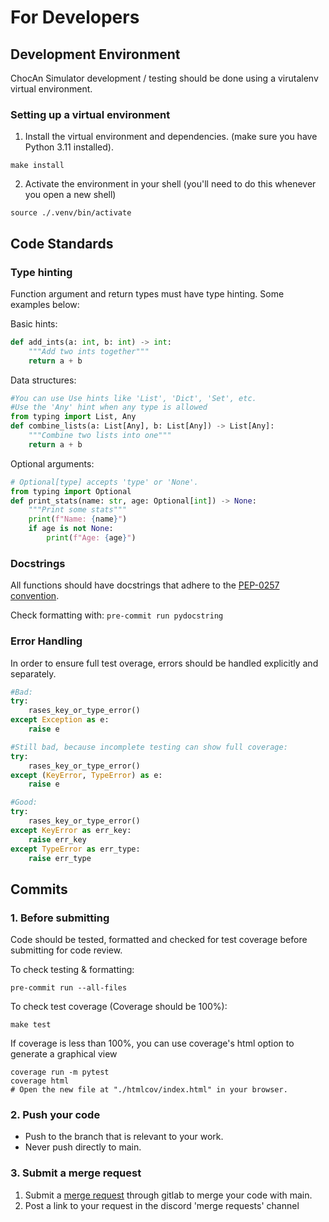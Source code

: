 # For Developers


## Development Environment
ChocAn Simulator development / testing should be done using a virutalenv virtual environment.  
### Setting up a virtual environment

1. Install the virtual environment and dependencies. (make sure you have Python 3.11 installed). 

```
make install
```

2. Activate the environment in your shell (you'll need to do this whenever you open a new shell)

```
source ./.venv/bin/activate
```


## Code Standards

### Type hinting

Function argument and return types must have type hinting. Some examples below:

Basic hints:
```python
def add_ints(a: int, b: int) -> int:
    """Add two ints together"""
    return a + b
```
Data structures:
```python
#You can use Use hints like 'List', 'Dict', 'Set', etc.
#Use the 'Any' hint when any type is allowed
from typing import List, Any
def combine_lists(a: List[Any], b: List[Any]) -> List[Any]:
    """Combine two lists into one"""
    return a + b
```
Optional arguments:
```python
# Optional[type] accepts 'type' or 'None'.
from typing import Optional
def print_stats(name: str, age: Optional[int]) -> None:
    """Print some stats"""
    print(f"Name: {name}")
    if age is not None:
        print(f"Age: {age}")
```

### Docstrings

All functions should have docstrings that adhere to the [PEP-0257 convention](https://peps.python.org/pep-0257/). 

Check formatting with: ```pre-commit run pydocstring```

### Error Handling
In order to ensure full test overage, errors should be handled explicitly and separately. 
```python
#Bad:
try:
    rases_key_or_type_error()
except Exception as e:
    raise e

#Still bad, because incomplete testing can show full coverage:
try:
    rases_key_or_type_error()
except (KeyError, TypeError) as e:
    raise e

#Good:
try:
    rases_key_or_type_error()
except KeyError as err_key:
    raise err_key
except TypeError as err_type:
    raise err_type
```
## Commits

### 1. Before submitting
Code should be tested, formatted and checked for test coverage before submitting for code review.

To check testing & formatting:
```
pre-commit run --all-files
```
To check test coverage (Coverage should be 100%):

```
make test
```
If coverage is less than 100%, you can use coverage's html option to generate
a graphical view
```
coverage run -m pytest
coverage html
# Open the new file at "./htmlcov/index.html" in your browser. 
```

### 2. Push your code
- Push to the branch that is relevant to your work.
- Never push directly to main.

### 3. Submit a merge request
1.  Submit a [merge request](https://gitlab.cecs.pdx.edu/cs-314-term-project/term-project/-/merge_requests/new) through gitlab to merge your code with main.
2.  Post a link to your request in the discord 'merge requests' channel 